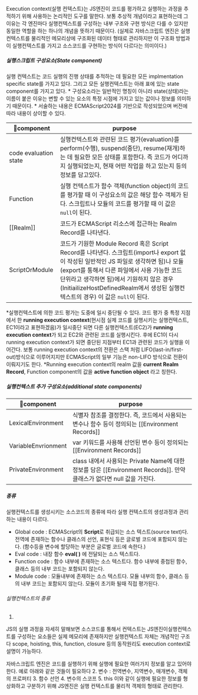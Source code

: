 Execution context(실행 컨텍스트)는 JS엔진이 코드를 평가하고 실행하는 과정을 추적하기 위해 사용하는 논리적인 도구를 말한다. 
보통 추상적 개념이라고 표현하는데 그 이유는 각 엔진마다 실행컨텍스트를 구성하는 내부 구조와 구현 방식은 다를 수 있지만 동일한 역할을 하는 하나의 개념을 뜻하기 때문이다. 
(실제로 자바스크립트 엔진은 실행컨텍스트를 물리적인 메모리상에 구조화된 데이터 형태로 관리하지만 이 구조화 방법과 이 실행컨텍스트를 가지고 소스코드를 구현하는 방식이 다르다는 의미이다.)
##### 실행스크립트 구성요소(State component)
실행 컨텍스트는 코드 실행의 진행 상태를 추적하는 데 필요한 모든 implmentation specific state를 가지고 있다. 그리고 모든 실행컨텍스트는 아래 표에 있는 state component를 가지고 있다. 
\* 구성요소라는 일반적인 명칭이 아니라 state(상태)라는 이름이 붙은 이유는 변할 수 있는 요소의 특정 시점에 가지고 있는 값이나 정보를 의미하기 때문이다.
\* 서술하는 내용은 ECMAScript2024를 기반으로 작성되었으며 버전에 따라 내용이 상이할 수 있다.

| component            | purpose                                                                                                                                                                                                                 |
| --------------------- | ----------------------------------------------------------------------------------------------------------------------------------------------------------------------------------------------------------------------- |
| code evaluation state | 실행컨텍스트와 관련된 코드 평가(evaluation)를 perform(수행), suspend(중단), resume(재개)하는 데 필요한 모든 상태를 포함한다. 즉 코드가 어디까지 실행되었는지, 현재 어떤 작업을 하고 있는지 등의 정보를 담고있다.                                                                               |
| Function              | 실행 컨텍스트가 함수 객체(function object)의 코드를 평가할 때 이 구성요소의 값은 해당 함수 객체가 된다. 스크립트나 모듈의 코드를 평가할 때 이 값은 `null`이 된다.                                                                                                                |
| [[Realm]]             | 코드가 ECMAScript 리소스에 접근하는 Realm Record를 나타낸다.                                                                                                                                                                            |
| ScriptOrModule        | 코드가 기원한 Module Record 혹은 Script Record를 나타낸다. 스크립트(import나 export 없이 작성된 일반적인 JS 파일로 생각하면 됨)나 모듈(export를 통해서 다른 파일에서 사용 가능한 코드 단위라고 생각하면 됨)에서 기원하지 않은 경우(InitiailizeHostDefinedRealm에서 생성된 실행컨텍스트의 경우) 이 값은 `null`이 된다. |
\*실행컨텍스트에 의한 코드 평가는 도중에 일시 중단될 수 있다. 코드 평가 중 특정 지점에서 한 **running execution context**(현시점 실제 코드를 실행시키는 실행컨텍스트, EC1이라고 표현하겠음)가 일시중단 되면 다른 실행컨텍스트(EC2)가 **running execution context**가 되고 EC2와 관련된 코드를 실행시킨다. 후에 EC1이 다시 running execution context가 되면 중단된 지점부터 EC1과 관련된 코드가 실행을 이어간다. 보통 running execution context의 전환은 스택 처럼 LIFO(last-in/first-out)방식으로 이루어지지만 ECMAScript의 일부 기능은 non-LIFO 방식으로 전환이 이뤄지기도 한다.
\*Running execution context의 realm 값을 **current Realm Record**, Function component의 값을 **active function object** 라고 칭한다.

##### 실행컨텍스트 추가 구성요소(additional state components)

| component          | purpose                                                                                  |
| ------------------- | ---------------------------------------------------------------------------------------- |
| LexicalEnvironment  | 식별자 참조를 결정한다. 즉, 코드에서 사용되는 변수나 함수 등이 정의되는 [[Environment Records]]                        |
| VariableEnvrionment | var 키워드를 사용해 선언된 변수 등이 정의되는 [[Environment Records]]                                      |
| PrivateEnvironment  | class 내에서 사용되는 Private Name에 대한 정보를 담은 [[Environment Records]]. 만약 클래스가 없다면 null 값을 가진다. |

##### 종류
실행컨텍스트를 생성시키는 소스코드의 종류에 따라 실행 컨텍스트의 생성과정과 관리하는 내용이 다르다.

- Global code : ECMAScript의 **Script**로 취급되는 소스 텍스트(source text)다. 전역에 존재하는 함수나 클래스의 선언, 표현식 등은 글로벌 코드에 포함되지 않는다. (함수등을 변수에 할당하는 부분은 글로벌 코드에 속한다.)
- Eval code : 내장 함수 **eval( )** 에 전달되는 소스 텍스트다.
- Function code : 함수 내부에 존재하는 소스 텍스트다. 함수 내부에 중첩된 함수, 클래스 등의 내부 코드는 포함되지 않는다.
- Module code : 모듈내부에 존재하는 소스 텍스트다. 모듈 내부의 함수, 클래스 등의 내부 코드는 포함되지 않는다. 모듈이 초기화 될때 직접 평가된다.
###### 실행컨텍스트의 종류
1. 
JS의 실행 과정을 자세히 말해보면 소스코드를 통해서
컨텍스트는 JS엔진이실행컨텍스트를 구성하는 요소들은 실제 메모리에 존재하지만 실행컨텍스트 자체는 개념적인 구조다 scope, hoisting, this, function, closure 등의 동작원리도 execution context로 설명이 가능하다.

자바스크립트 엔진은 코드를 실행하기 위해 실행에 필요한 여러가지 정보를 알고 있어야 한다. 예로 아래와 같은 것들이 필요하다
2. 변수 : 전역변수, 지역변수, 매개변수, 객체의 프로퍼티
3. 함수 선언
4. 변수의 스코프
5. this
이와 같이 실행에 필요한 정보를 형상화하고 구분하기 위해 JS엔진은 실행 컨텍스트를 물리적 객체의 형태로 관리한다.